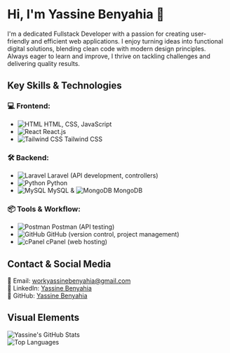 # Hi, I'm Yassine Benyahia 👋

I'm a dedicated Fullstack Developer with a passion for creating user-friendly and efficient web applications. I enjoy turning ideas into functional digital solutions, blending clean code with modern design principles. Always eager to learn and improve, I thrive on tackling challenges and delivering quality results.

## Key Skills & Technologies

### 💻 Frontend:
- ![HTML](https://img.shields.io/badge/HTML5-E34F26?style=for-the-badge&logo=html5&logoColor=white) HTML, CSS, JavaScript
- ![React](https://img.shields.io/badge/React-61DAFB?style=for-the-badge&logo=react&logoColor=white) React.js
- ![Tailwind CSS](https://img.shields.io/badge/Tailwind%20CSS-38B2AC?style=for-the-badge&logo=tailwind-css&logoColor=white) Tailwind CSS

### 🛠️ Backend:
- ![Laravel](https://img.shields.io/badge/Laravel-F55247?style=for-the-badge&logo=laravel&logoColor=white) Laravel (API development, controllers)
- ![Python](https://img.shields.io/badge/Python-3776AB?style=for-the-badge&logo=python&logoColor=white) Python
- ![MySQL](https://img.shields.io/badge/MySQL-4479A1?style=for-the-badge&logo=mysql&logoColor=white) MySQL & ![MongoDB](https://img.shields.io/badge/MongoDB-47A248?style=for-the-badge&logo=mongodb&logoColor=white) MongoDB

### 📦 Tools & Workflow:
- ![Postman](https://img.shields.io/badge/Postman-FF6C37?style=for-the-badge&logo=postman&logoColor=white) Postman (API testing)
- ![GitHub](https://img.shields.io/badge/GitHub-181717?style=for-the-badge&logo=github&logoColor=white) GitHub (version control, project management)
- ![cPanel](https://img.shields.io/badge/cPanel-FF6C2C?style=for-the-badge&logo=cpanel&logoColor=white) cPanel (web hosting)



## Contact & Social Media

📧 Email: [workyassinebenyahia@gmail.com](mailto:workyassinebenyahia@gmail.com)  
💼 LinkedIn: [Yassine Benyahia](https://www.linkedin.com/in/yassine-benyahia-3829b326a/)  
📂 GitHub: [Yassine Benyahia ](https://github.com/claycode04)

## Visual Elements

![Yassine's GitHub Stats](https://github-readme-stats.vercel.app/api?username=claycode04&show_icons=true&theme=radical)  
![Top Languages](https://github-readme-stats.vercel.app/api/top-langs/?username=claycode04&layout=compact&theme=radical)
